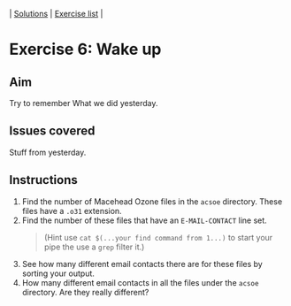 | [Solutions](shell_exercise6_wakeup_sol.md) | [Exercise list](shell_exercise_index.md) |

# Exercise 6: Wake up

## Aim
Try to remember What we did yesterday.

## Issues covered 
Stuff from yesterday.

## Instructions
1. Find the number of Macehead Ozone files in the `acsoe` directory. These files have a `.o31` extension.
2. Find the number of these files that have an `E-MAIL-CONTACT` line set. 
    > (Hint use `cat $(...your find command from 1...)` to start your pipe the use a `grep` filter it.)
3. See how many different email contacts there are for these files by sorting your output.  
4. How many different email contacts in all the files under the `acsoe` directory. Are they really different?





 